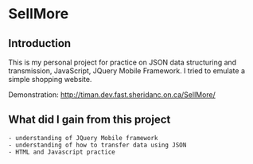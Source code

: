 # SellMore

## Introduction

This is my personal project for practice on JSON data structuring and transmission, JavaScript, JQuery Mobile Framework. I tried to emulate a simple shopping website.

Demonstration: http://timan.dev.fast.sheridanc.on.ca/SellMore/

## What did I gain from this project

    - understanding of JQuery Mobile framework
    - understanding of how to transfer data using JSON
    - HTML and Javascript practice

